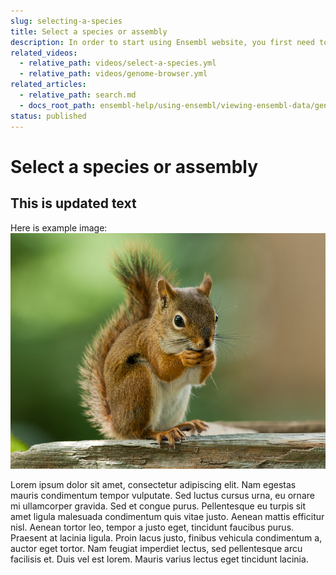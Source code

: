 ```yaml
---
slug: selecting-a-species
title: Select a species or assembly
description: In order to start using Ensembl website, you first need to select a species.
related_videos:
  - relative_path: videos/select-a-species.yml
  - relative_path: videos/genome-browser.yml
related_articles:
  - relative_path: search.md
  - docs_root_path: ensembl-help/using-ensembl/viewing-ensembl-data/genome-browser/using-the-genome-browser.md
status: published
---
```


# Select a species or assembly

## This is updated text

Here is example image: ![image](media/american-red-squirrel.jpg)

Lorem ipsum dolor sit amet, consectetur adipiscing elit. Nam egestas mauris condimentum tempor vulputate. Sed luctus cursus urna, eu ornare mi ullamcorper gravida. Sed et congue purus. Pellentesque eu turpis sit amet ligula malesuada condimentum quis vitae justo. Aenean mattis efficitur nisl. Aenean tortor leo, tempor a justo eget, tincidunt faucibus purus. Praesent at lacinia ligula. Proin lacus justo, finibus vehicula condimentum a, auctor eget tortor. Nam feugiat imperdiet lectus, sed pellentesque arcu facilisis et. Duis vel est lorem. Mauris varius lectus eget tincidunt lacinia.
